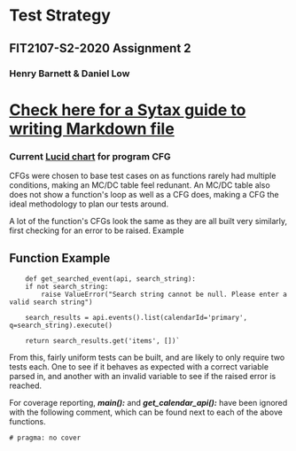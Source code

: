 # Test Strategy
## FIT2107-S2-2020 Assignment 2
### Henry Barnett & Daniel Low


# [Check here for a Sytax guide to writing Markdown file](https://www.markdownguide.org/basic-syntax/)

### Current [Lucid chart](https://app.lucidchart.com/invitations/accept/5c0e83f4-3b4b-4e0e-90d2-eb00f4e7fe7f) for program CFG

CFGs were chosen to base test cases on as functions rarely had multiple conditions, making an MC/DC table feel redunant. An MC/DC table also does not show a function's loop as well as a CFG does, making a CFG the ideal methodology to plan our tests around.

A lot of the function's CFGs look the same as they are all built very similarly, first checking for an error to be raised. Example

## Function Example
        def get_searched_event(api, search_string):
        if not search_string:
            raise ValueError("Search string cannot be null. Please enter a valid search string")

        search_results = api.events().list(calendarId='primary', q=search_string).execute()

        return search_results.get('items', [])`

From this, fairly uniform tests can be built, and are likely to only require two tests each. One to see if it behaves as expected with a correct variable parsed in, and another with an invalid variable to see if the raised error is reached. 

For coverage reporting, ___main():___ and ___get_calendar_api():___ have been ignored with the following comment, which can be found next to each of the above functions.

    # pragma: no cover